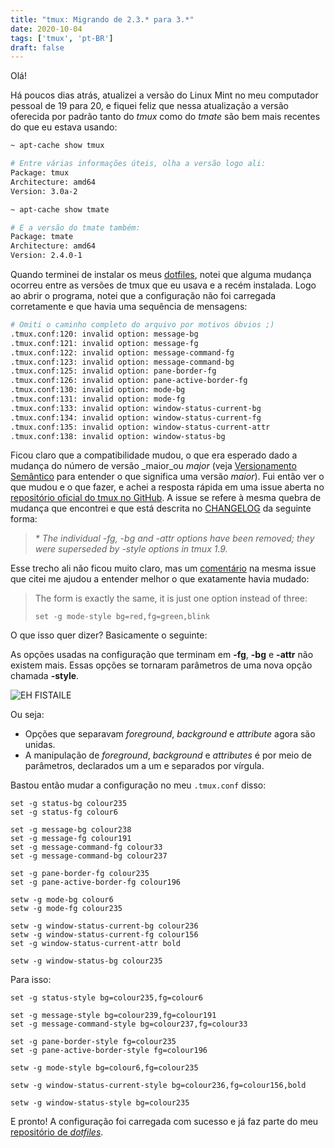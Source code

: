 ```yaml
---
title: "tmux: Migrando de 2.3.* para 3.*"
date: 2020-10-04
tags: ['tmux', 'pt-BR']
draft: false
---
```


Olá!

Há poucos dias atrás, atualizei a versão do Linux Mint no meu computador pessoal
de 19 para 20, e fiquei feliz que nessa atualização a versão oferecida por
padrão tanto do _tmux_ como do _tmate_ são bem mais recentes do que eu estava
usando:

<!--more-->

```bash
~ apt-cache show tmux

# Entre várias informações úteis, olha a versão logo ali:
Package: tmux
Architecture: amd64
Version: 3.0a-2

~ apt-cache show tmate

# E a versão do tmate também:
Package: tmate
Architecture: amd64
Version: 2.4.0-1
```

Quando terminei de instalar os meus [dotfiles](https://github.com/devdrops/my-dotfiles),
notei que alguma mudança ocorreu entre as versões de tmux que eu usava e a recém
instalada. Logo ao abrir o programa, notei que a configuração não foi carregada
corretamente e que havia uma sequência de mensagens:

```bash
# Omiti o caminho completo do arquivo por motivos óbvios ;)
.tmux.conf:120: invalid option: message-bg
.tmux.conf:121: invalid option: message-fg
.tmux.conf:122: invalid option: message-command-fg
.tmux.conf:123: invalid option: message-command-bg
.tmux.conf:125: invalid option: pane-border-fg
.tmux.conf:126: invalid option: pane-active-border-fg
.tmux.conf:130: invalid option: mode-bg
.tmux.conf:131: invalid option: mode-fg
.tmux.conf:133: invalid option: window-status-current-bg
.tmux.conf:134: invalid option: window-status-current-fg
.tmux.conf:135: invalid option: window-status-current-attr
.tmux.conf:138: invalid option: window-status-bg
```

Ficou claro que a compatibilidade mudou, o que era esperado dado a mudança do
número de versão _maior_ou _major_ (veja [Versionamento Semântico](https://semver.org/lang/pt-BR/)
para entender o que significa uma versão _maior_). Fui então ver o que mudou e o
que fazer, e achei a resposta rápida em uma issue aberta no [repositório oficial
do tmux no GitHub](https://github.com/tmux/tmux/issues/1689). A issue se refere
à mesma quebra de mudança que encontrei e que está descrita no [CHANGELOG](https://raw.githubusercontent.com/tmux/tmux/2.9/CHANGES)
da seguinte forma:

> _\* The individual -fg, -bg and -attr options have been removed; they_
> _were superseded by -style options in tmux 1.9._

Esse trecho ali não ficou muito claro, mas um [comentário](https://github.com/tmux/tmux/issues/1689#issuecomment-486722349)
na mesma issue que citei me ajudou a entender melhor o que exatamente havia
mudado:

> The form is exactly the same, it is just one option instead of three:
>
> `set -g mode-style bg=red,fg=green,blink`

O que isso quer dizer? Basicamente o seguinte:

As opções usadas na configuração que terminam em **-fg**, **-bg** e **-attr**
não existem mais. Essas opções se tornaram parâmetros de uma nova opção chamada
**-style**.

![EH FISTAILE](/2020/10/04/ehfistaile.gif#center)

Ou seja:

- Opções que separavam _foreground_, _background_ e _attribute_ agora são
unidas.
- A manipulação de _foreground_, _background_ e _attributes_ é por meio de
parâmetros, declarados um a um e separados por vírgula.

Bastou então mudar a configuração no meu `.tmux.conf` disso:

```batchfile
set -g status-bg colour235
set -g status-fg colour6

set -g message-bg colour238
set -g message-fg colour191
set -g message-command-fg colour33
set -g message-command-bg colour237

set -g pane-border-fg colour235
set -g pane-active-border-fg colour196

setw -g mode-bg colour6
setw -g mode-fg colour235

setw -g window-status-current-bg colour236
setw -g window-status-current-fg colour156
set -g window-status-current-attr bold

setw -g window-status-bg colour235
```

Para isso:

```batchfile
set -g status-style bg=colour235,fg=colour6

set -g message-style bg=colour239,fg=colour191
set -g message-command-style bg=colour237,fg=colour33

set -g pane-border-style fg=colour235
set -g pane-active-border-style fg=colour196

setw -g mode-style bg=colour6,fg=colour235

setw -g window-status-current-style bg=colour236,fg=colour156,bold

setw -g window-status-style bg=colour235
```

E pronto! A configuração foi carregada com sucesso e já faz parte do meu
[repositório de _dotfiles_](https://github.com/devdrops/my-dotfiles/commit/b4f0fdc04748dc55dd4f72c37d644f3c1a232400).
